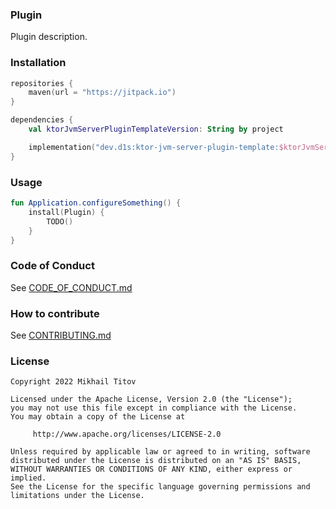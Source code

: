 [//]: # ([![]&#40;https://jitpack.io/v/dev.d1s/ktor-jvm-server-plugin-template.svg&#41;]&#40;https://jitpack.io/#dev.d1s/ktor-jvm-server-plugin-template&#41;)

### Plugin

Plugin description.

### Installation

```kotlin
repositories {
    maven(url = "https://jitpack.io")
}

dependencies {
    val ktorJvmServerPluginTemplateVersion: String by project

    implementation("dev.d1s:ktor-jvm-server-plugin-template:$ktorJvmServerPluginTemplateVersion")
}
```

### Usage

```kotlin
fun Application.configureSomething() {
    install(Plugin) {
        TODO()
    }
}
```

### Code of Conduct

See [CODE_OF_CONDUCT.md](./CODE_OF_CONDUCT.md)

### How to contribute

See [CONTRIBUTING.md](./CONTRIBUTING.md)

### License

```
Copyright 2022 Mikhail Titov

Licensed under the Apache License, Version 2.0 (the "License");
you may not use this file except in compliance with the License.
You may obtain a copy of the License at

     http://www.apache.org/licenses/LICENSE-2.0

Unless required by applicable law or agreed to in writing, software
distributed under the License is distributed on an "AS IS" BASIS,
WITHOUT WARRANTIES OR CONDITIONS OF ANY KIND, either express or implied.
See the License for the specific language governing permissions and
limitations under the License.
```
